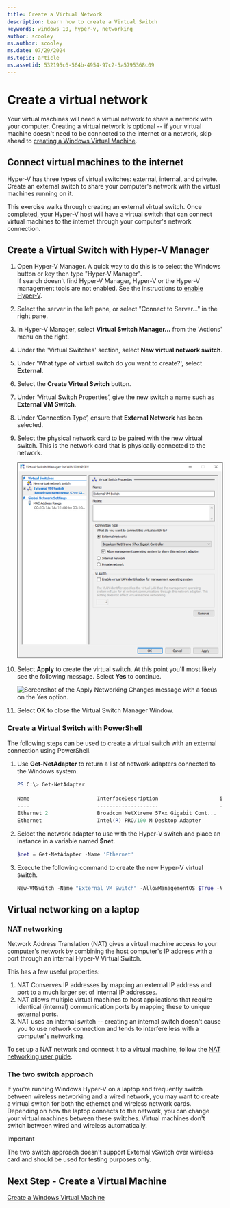 ```yaml
---
title: Create a Virtual Network 
description: Learn how to create a Virtual Switch 
keywords: windows 10, hyper-v, networking
author: scooley
ms.author: scooley
ms.date: 07/29/2024
ms.topic: article
ms.assetid: 532195c6-564b-4954-97c2-5a5795368c09
---
```


# Create a virtual network

Your virtual machines will need a virtual network to share a network with your computer. Creating a virtual network is optional -- if your virtual machine doesn't need to be connected to the internet or a network, skip ahead to [creating a Windows Virtual Machine](create-virtual-machine.md).

## Connect virtual machines to the internet

Hyper-V has three types of virtual switches: external, internal, and private. Create an external switch to share your computer's network with the virtual machines running on it.

This exercise walks through creating an external virtual switch. Once completed, your Hyper-V host will have a virtual switch that can connect virtual machines to the internet through your computer's network connection.

## Create a Virtual Switch with Hyper-V Manager

1. Open Hyper-V Manager. A quick way to do this is to select the Windows button or key then type "Hyper-V Manager".  
If search doesn't find Hyper-V Manager, Hyper-V or the Hyper-V management tools are not enabled. See the instructions to [enable Hyper-V](enable-hyper-v.md).

1. Select the server in the left pane, or select "Connect to Server..." in the right pane.

1. In Hyper-V Manager, select **Virtual Switch Manager...** from the 'Actions' menu on the right.

1. Under the 'Virtual Switches' section, select **New virtual network switch**.

1. Under 'What type of virtual switch do you want to create?', select **External**.

1. Select the **Create Virtual Switch** button.

1. Under ‘Virtual Switch Properties’, give the new switch a name such as **External VM Switch**.

1. Under ‘Connection Type’, ensure that **External Network** has been selected.

1. Select the physical network card to be paired with the new virtual switch. This is the network card that is physically connected to the network.  

    ![Screenshot of the Virtual Switch Properties section of the Virtual Switch Manager pane.](media/new-switch-upd.png)

1. Select **Apply** to create the virtual switch. At this point you'll most likely see the following message. Select **Yes** to continue.

    ![Screenshot of the Apply Networking Changes message with a focus on the Yes option.](media/pen_changes_upd.png)  

1. Select **OK** to close the Virtual Switch Manager Window.

### Create a Virtual Switch with PowerShell

The following steps can be used to create a virtual switch with an external connection using PowerShell.

1. Use **Get-NetAdapter** to return a list of network adapters connected to the Windows system.

    ```powershell
    PS C:\> Get-NetAdapter

    Name                      InterfaceDescription                    ifIndex Status       MacAddress             LinkSpeed
    ----                      --------------------                    ------- ------       ----------             ---------
    Ethernet 2                Broadcom NetXtreme 57xx Gigabit Cont...       5 Up           BC-30-5B-A8-C1-7F         1 Gbps
    Ethernet                  Intel(R) PRO/100 M Desktop Adapter            3 Up           00-0E-0C-A8-DC-31        10 Mbps  
    ```

1. Select the network adapter to use with the Hyper-V switch and place an instance in a variable named **$net**.

    ```powershell
    $net = Get-NetAdapter -Name 'Ethernet'
    ```

1. Execute the following command to create the new Hyper-V virtual switch.

    ```powershell
    New-VMSwitch -Name "External VM Switch" -AllowManagementOS $True -NetAdapterName $net.Name
    ```

## Virtual networking on a laptop

### NAT networking

Network Address Translation (NAT) gives a virtual machine access to your computer's network by combining the host computer's IP address with a port through an internal Hyper-V Virtual Switch.

This has a few useful properties:

1. NAT Conserves IP addresses by mapping an external IP address and port to a much larger set of internal IP addresses.
1. NAT allows multiple virtual machines to host applications that require identical (internal) communication ports by mapping these to unique external ports.
1. NAT uses an internal switch -- creating an internal switch doesn't cause you to use network connection and tends to interfere less with a computer's networking.

To set up a NAT network and connect it to a virtual machine, follow the [NAT networking user guide](/virtualization/hyper-v-on-windows/user-guide/setup-nat-network).

### The two switch approach

If you’re running Windows Hyper-V on a laptop and frequently switch between wireless networking and a wired network, you may want to create a virtual switch for both the ethernet and wireless network cards. Depending on how the laptop connects to the network, you can change your virtual machines between these switches. Virtual machines don't switch between wired and wireless automatically.

>[!IMPORTANT]
>The two switch approach doesn't support External vSwitch over wireless card and should be used for testing purposes only.

## Next Step - Create a Virtual Machine

[Create a Windows Virtual Machine](create-virtual-machine.md)
